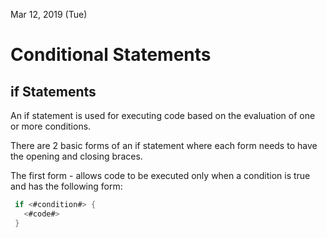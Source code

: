 Mar 12, 2019 (Tue)

<h1> Conditional Statements </h1>

<h2> if Statements </h2>

An if statement is used for executing code based on the evaluation of one or more conditions.

There are 2 basic forms of an if statement where each form needs to have the opening and closing braces. 

The first form - allows code to be executed only when a condition is true and has the following form: 

```swift
 if <#condition#> {
   <#code#>
 }
 ```
